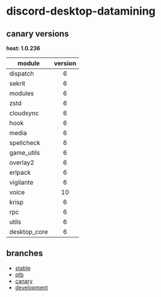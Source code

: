 # discord-desktop-datamining

## canary versions

**host: 1.0.236**

| module | version |
| ------ | :-----: |
| dispatch | 6 |
| sekrit | 6 |
| modules | 6 |
| zstd | 6 |
| cloudsync | 6 |
| hook | 6 |
| media | 6 |
| spellcheck | 6 |
| game_utils | 6 |
| overlay2 | 6 |
| erlpack | 6 |
| vigilante | 6 |
| voice | 10 |
| krisp | 6 |
| rpc | 6 |
| utils | 6 |
| desktop_core | 6 |

## branches

- [stable](https://github.com/OpenAsar/discord-desktop-datamining/tree/stable)
- [ptb](https://github.com/OpenAsar/discord-desktop-datamining/tree/ptb)
- [canary](https://github.com/OpenAsar/discord-desktop-datamining/tree/canary)
- [development](https://github.com/OpenAsar/discord-desktop-datamining/tree/development)